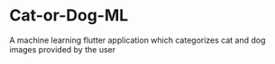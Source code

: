 # Cat-or-Dog-ML
A machine learning flutter application which categorizes cat and dog images provided by the user
